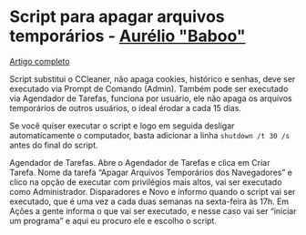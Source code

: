  # Script para apagar arquivos temporários - [**Aurélio "Baboo"**](baboo.com.br)
 [Artigo completo](https://www.baboo.com.br/windows-10/conteudo-essencial-windows/script-que-substitui-o-ccleaner/)

Script substitui o CCleaner, não apaga cookies, histórico e senhas, deve ser executado via Prompt de Comando (Admin).
Também pode ser executado via Agendador de Tarefas, funciona por usuário, ele não apaga os arquivos temporários de outros usuários, o ideal érodar a cada 15 dias.

Se você quiser executar o script e logo em seguida desligar automaticamente o computador, basta adicionar a linha  ```shutdown /t 30 /s``` antes do final do script.

Agendador de Tarefas. Abre o Agendador de Tarefas e clica em Criar Tarefa. Nome da tarefa “Apagar Arquivos Temporários dos Navegadores” e clico na opção de executar com privilégios mais altos, vai ser executado como Administrador.
Disparadores e Novo e informo quando o script vai ser executado, que é uma vez a cada duas semanas na sexta-feira às 17h. Em Ações a gente informa o que vai ser executado, e nesse caso vai ser “iniciar um programa” e aqui eu procuro ele e escolho o script.